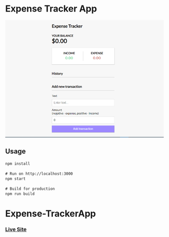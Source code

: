# Expense Tracker App

![Expense Tracker App](sc.PNG)

## Usage
```
npm install

# Run on http://localhost:3000
npm start

# Build for production
npm run build
```


# Expense-TrackerApp

### [Live Site](https://expensestracker.surge.sh/)